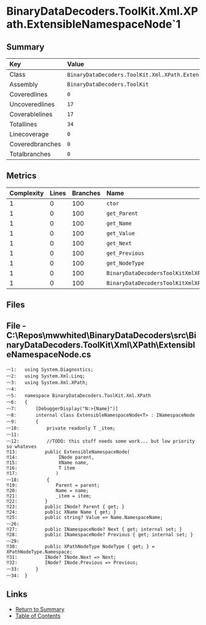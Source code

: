 ﻿# BinaryDataDecoders.ToolKit.Xml.XPath.ExtensibleNamespaceNode`1

## Summary

| Key             | Value                                                            |
| :-------------- | :--------------------------------------------------------------- |
| Class           | `BinaryDataDecoders.ToolKit.Xml.XPath.ExtensibleNamespaceNode`1` |
| Assembly        | `BinaryDataDecoders.ToolKit`                                     |
| Coveredlines    | `0`                                                              |
| Uncoveredlines  | `17`                                                             |
| Coverablelines  | `17`                                                             |
| Totallines      | `34`                                                             |
| Linecoverage    | `0`                                                              |
| Coveredbranches | `0`                                                              |
| Totalbranches   | `0`                                                              |

## Metrics

| Complexity | Lines | Branches | Name                                                 |
| :--------- | :---- | :------- | :--------------------------------------------------- |
| 1          | 0     | 100      | `ctor`                                               |
| 1          | 0     | 100      | `get_Parent`                                         |
| 1          | 0     | 100      | `get_Name`                                           |
| 1          | 0     | 100      | `get_Value`                                          |
| 1          | 0     | 100      | `get_Next`                                           |
| 1          | 0     | 100      | `get_Previous`                                       |
| 1          | 0     | 100      | `get_NodeType`                                       |
| 1          | 0     | 100      | `BinaryDataDecodersToolKitXmlXPathINodeget_Next`     |
| 1          | 0     | 100      | `BinaryDataDecodersToolKitXmlXPathINodeget_Previous` |

## Files

## File - C:\Repos\mwwhited\BinaryDataDecoders\src\BinaryDataDecoders.ToolKit\Xml\XPath\ExtensibleNamespaceNode.cs

```CSharp
〰1:   using System.Diagnostics;
〰2:   using System.Xml.Linq;
〰3:   using System.Xml.XPath;
〰4:   
〰5:   namespace BinaryDataDecoders.ToolKit.Xml.XPath
〰6:   {
〰7:       [DebuggerDisplay("N:>{Name}")]
〰8:       internal class ExtensibleNamespaceNode<T> : INamespaceNode
〰9:       {
〰10:          private readonly T _item;
〰11:  
〰12:          //TODO: this stuff needs some work... but low priority so whateves
‼13:          public ExtensibleNamespaceNode(
‼14:               INode parent,
‼15:               XName name,
‼16:               T item
‼17:              )
〰18:          {
‼19:              Parent = parent;
‼20:              Name = name;
‼21:              _item = item;
‼22:          }
‼23:          public INode? Parent { get; }
‼24:          public XName Name { get; }
‼25:          public string? Value => Name.NamespaceName;
〰26:  
‼27:          public INamespaceNode? Next { get; internal set; }
‼28:          public INamespaceNode? Previous { get; internal set; }
〰29:  
‼30:          public XPathNodeType NodeType { get; } = XPathNodeType.Namespace;
‼31:          INode? INode.Next => Next;
‼32:          INode? INode.Previous => Previous;
〰33:      }
〰34:  }
```

## Links

* [Return to Summary](Summary.md)
* [Table of Contents](../TOC.md)

